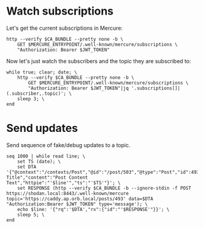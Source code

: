 # Watch subscriptions
Let's get the current subscriptions in Mercure:
```shell (fish)
http --verify $CA_BUNDLE --pretty none -b \
	GET $MERCURE_ENTRYPOINT/.well-known/mercure/subscriptions \
	"Authorization: Bearer $JWT_TOKEN"
```
Now let's just watch the subscribers and the topic they are subscribed to:
```shell (fish)
while true; clear; date; \
	http --verify $CA_BUNDLE --pretty none -b \
		GET $MERCURE_ENTRYPOINT/.well-known/mercure/subscriptions \
		"Authorization: Bearer $JWT_TOKEN"|jq '.subscriptions[]|(.subscriber,.topic)'; \
	sleep 3; \
end
```
# Send updates
Send sequence of fake/debug updates to a topic. 
```shell
seq 1000 | while read line; \
    set TS (date); \
    set DTA '{"@context":"/contexts/Post","@id":"/post/503","@type":"Post","id":493,"title":"Post Title","content":"Post Content Text","httpie":"'$line'","ts":"'$TS'"}'; \
    set RESPONSE (http --verify $CA_BUNDLE -b --ignore-stdin -f POST https://shodan.local:8443/.well-known/mercure topic='https://caddy.ap.orb.local/posts/493' data=$DTA "Authorization:Bearer $JWT_TOKEN" type='message'); \
    echo $line: '{"rq":'$DTA',"rx":{"id":"'$RESPONSE'"}}'; \
    sleep 5; \
end
```
